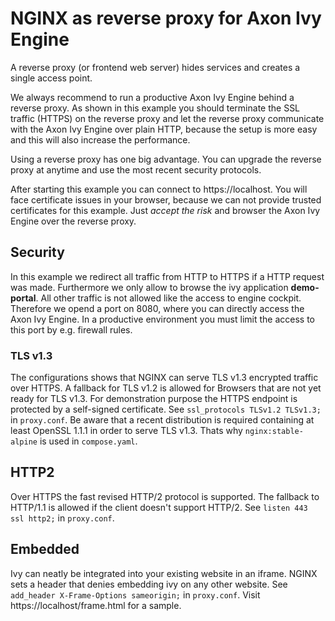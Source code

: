 # NGINX as reverse proxy for Axon Ivy Engine
A reverse proxy (or frontend web server) hides services
and creates a single access point.

We always recommend to run a productive Axon Ivy Engine
behind a reverse proxy. As shown in this example you should
terminate the SSL traffic (HTTPS) on the reverse proxy and
let the reverse proxy communicate with the Axon Ivy Engine
over plain HTTP, because the setup is more easy and this
will also increase the performance.

Using a reverse proxy has one big advantage. You can upgrade
the reverse proxy at anytime and use the most recent security
protocols.

After starting this example you can connect to https://localhost.
You will face certificate issues in your browser, because
we can not provide trusted certificates for this example. Just
_accept the risk_ and browser the Axon Ivy Engine over the reverse
proxy.

## Security
In this example we redirect all traffic from HTTP to HTTPS if 
a HTTP request was made. Furthermore we only allow to browse
the ivy application __demo-portal__. All other traffic
is not allowed like the access to engine cockpit. Therefore
we opend a port on 8080, where you can directly access the Axon Ivy
Engine. In a productive environment you must limit the access to this
port by e.g. firewall rules.

### TLS v1.3
The configurations shows that NGINX can serve TLS v1.3 encrypted traffic over HTTPS.
A fallback for TLS v1.2 is allowed for Browsers that are not yet ready for TLS v1.3.
For demonstration purpose the HTTPS endpoint is protected by a self-signed certificate.
See `ssl_protocols TLSv1.2 TLSv1.3;` in `proxy.conf`.
Be aware that a recent distribution is required containing at least OpenSSL 1.1.1
in order to serve TLS v1.3. Thats why `nginx:stable-alpine` is used in `compose.yaml`.

## HTTP2
Over HTTPS the fast revised HTTP/2 protocol is supported.
The fallback to HTTP/1.1 is allowed if the client doesn't support HTTP/2.
See `listen 443 ssl http2;` in `proxy.conf`.

## Embedded
Ivy can neatly be integrated into your existing website in an iframe.
NGINX sets a header that denies embedding ivy on any other website.
See `add_header X-Frame-Options sameorigin;` in `proxy.conf`.
Visit https://localhost/frame.html for a sample.
